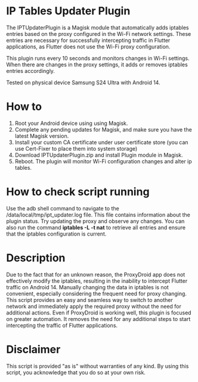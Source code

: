 # IP Tables Updater Plugin
The IPTUpdaterPlugin is a Magisk module that automatically adds iptables entries based on the proxy configured in the Wi-Fi network settings. These entries are necessary for successfully intercepting traffic in Flutter applications, as Flutter does not use the Wi-Fi proxy configuration.

This plugin runs every 10 seconds and monitors changes in Wi-Fi settings. When there are changes in the proxy settings, it adds or removes iptables entries accordingly.

Tested on physical device Samsung S24 Ultra with Android 14.

# How to
1) Root your Android device using using Magisk.
2) Complete any pending updates for Magisk, and make sure you have the latest Magisk version.
3) Install your custom CA certificate under user certificate store (you can use Cert-Fixer to place them into system storage)
4) Download IPTUpdaterPlugin.zip and install Plugin module in Magisk.
5) Reboot.
The plugin will monitor Wi-Fi configuration changes and alter ip tables.

# How to check script running
Use the adb shell command to navigate to the /data/local/tmp/ipt_updater.log file. This file contains information about the plugin status. Try updating the proxy and observe any changes. You can also run the command **iptables -L -t nat** to retrieve all entries and ensure that the iptables configuration is current.

# Description
Due to the fact that for an unknown reason, the ProxyDroid app does not effectively modify the iptables, resulting in the inability to intercept Flutter traffic on Android 14.
Manually changing the data in iptables is not convenient, especially considering the frequent need for proxy changing.
This script provides an easy and seamless way to switch to another network and immediately apply the required proxy without the need for additional actions.
Even if ProxyDroid is working well, this plugin is focused on greater automation. It removes the need for any additional steps to start intercepting the traffic of Flutter applications.

# Disclaimer
This script is provided "as is" without warranties of any kind. By using this script, you acknowledge that you do so at your own risk.
